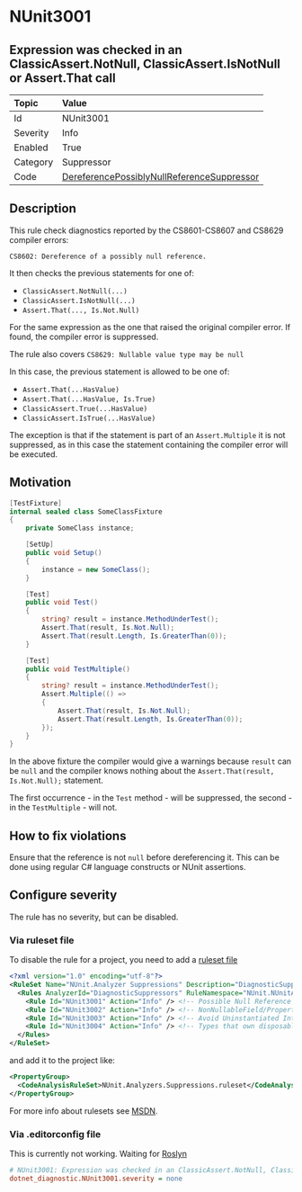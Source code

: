 # NUnit3001

## Expression was checked in an ClassicAssert.NotNull, ClassicAssert.IsNotNull or Assert.That call

| Topic    | Value
| :--      | :--
| Id       | NUnit3001
| Severity | Info
| Enabled  | True
| Category | Suppressor
| Code     | [DereferencePossiblyNullReferenceSuppressor](https://github.com/nunit/nunit.analyzers/blob/4.4.0/src/nunit.analyzers/DiagnosticSuppressors/DereferencePossiblyNullReferenceSuppressor.cs)

## Description

This rule check diagnostics reported by the CS8601-CS8607 and CS8629 compiler errors:

`CS8602: Dereference of a possibly null reference.`

It then checks the previous statements for one of:

* `ClassicAssert.NotNull(...)`
* `ClassicAssert.IsNotNull(...)`
* `Assert.That(..., Is.Not.Null)`

For the same expression as the one that raised the original compiler error.
If found, the compiler error is suppressed.

The rule also covers `CS8629: Nullable value type may be null`

In this case, the previous statement is allowed to be one of:

* `Assert.That(...HasValue)`
* `Assert.That(...HasValue, Is.True)`
* `ClassicAssert.True(...HasValue)`
* `ClassicAssert.IsTrue(...HasValue)`

The exception is that if the statement is part of an `Assert.Multiple`
it is not suppressed, as in this case the statement containing the compiler error will be executed.

## Motivation

```csharp
[TestFixture]
internal sealed class SomeClassFixture
{
    private SomeClass instance;

    [SetUp]
    public void Setup()
    {
        instance = new SomeClass();
    }

    [Test]
    public void Test()
    {
        string? result = instance.MethodUnderTest();
        Assert.That(result, Is.Not.Null);
        Assert.That(result.Length, Is.GreaterThan(0));
    }

    [Test]
    public void TestMultiple()
    {
        string? result = instance.MethodUnderTest();
        Assert.Multiple(() =>
        {
            Assert.That(result, Is.Not.Null);
            Assert.That(result.Length, Is.GreaterThan(0));
        });
    }
}
```

In the above fixture the compiler would give a warnings because `result` can be `null` and the compiler knows nothing
about the `Assert.That(result, Is.Not.Null);` statement.

The first occurrence - in the `Test` method - will be suppressed, the second - in the `TestMultiple` - will not.

## How to fix violations

Ensure that the reference is not `null` before dereferencing it.
This can be done using regular C# language constructs or NUnit assertions.

<!-- start generated config severity -->
## Configure severity

The rule has no severity, but can be disabled.

### Via ruleset file

To disable the rule for a project, you need to add a
[ruleset file](https://github.com/nunit/nunit.analyzers/blob/4.4.0/src/nunit.analyzers/DiagnosticSuppressors/NUnit.Analyzers.Suppressions.ruleset)

```xml
<?xml version="1.0" encoding="utf-8"?>
<RuleSet Name="NUnit.Analyzer Suppressions" Description="DiagnosticSuppression Rules" ToolsVersion="12.0">
  <Rules AnalyzerId="DiagnosticSuppressors" RuleNamespace="NUnit.NUnitAnalyzers">
    <Rule Id="NUnit3001" Action="Info" /> <!-- Possible Null Reference -->
    <Rule Id="NUnit3002" Action="Info" /> <!-- NonNullableField/Property is Uninitialized -->
    <Rule Id="NUnit3003" Action="Info" /> <!-- Avoid Uninstantiated Internal Classes -->
    <Rule Id="NUnit3004" Action="Info" /> <!-- Types that own disposable fields should be disposable -->
  </Rules>
</RuleSet>
```

and add it to the project like:

```xml
<PropertyGroup>
  <CodeAnalysisRuleSet>NUnit.Analyzers.Suppressions.ruleset</CodeAnalysisRuleSet>
</PropertyGroup>
```

For more info about rulesets see [MSDN](https://learn.microsoft.com/en-us/visualstudio/code-quality/using-rule-sets-to-group-code-analysis-rules?view=vs-2022).

### Via .editorconfig file

This is currently not working. Waiting for [Roslyn](https://github.com/dotnet/roslyn/issues/49727)

```ini
# NUnit3001: Expression was checked in an ClassicAssert.NotNull, ClassicAssert.IsNotNull or Assert.That call
dotnet_diagnostic.NUnit3001.severity = none
```
<!-- end generated config severity -->
